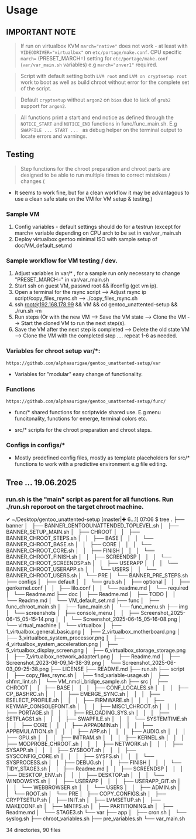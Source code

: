 # Usage

## IMPORTANT NOTE
> If run on virtualbox KVM ```march="native"``` does not work - at least with ```VIDEODRIVER="virtualbox"``` on ```etc/portage/make.conf```. CPU specific ```march=``` (PRESET_MARCH=) setting for ```etc/portage/make.conf``` (```var/var_main.sh``` variables) e.g ```march="znver1"``` required.

> Script with default setting both ```LVM root``` and ```LVM on cryptsetup root``` work to boot as well as build chroot without error for the complete set of the script.

> Default ```cryptsetup``` without ```argon2``` on ```bios``` due to lack of ```grub2``` support for ```argon2```. 

> All functions print a start and end notice as defined through the ```NOTICE_START``` and ```NOTICE_END``` functions in func/func_main.sh. E.g  ```SWAPFILE ... START ... ``` as debug helper on the terminal output to locate errors and warnings.


## Testing

> Step functions for the chroot preparation and chroot parts are designed to be able to run multiple times to correct mistakes / changes (
- It seems to work fine, but for a clean workflow it may be advantagous to use a clean safe state on the VM for VM setup & testing.)


### Sample VM
1. Config variables - default settings should do for a testrun (except for march= variable depending on CPU arch to be set in var/var_main.sh
2. Deploy virtualbox gentoo minimal ISO with sample setup of doc/VM_default_set.md


### Sample workflow for VM testing / dev.

1. Adjust variables in var/* , for a sample run only necessary to change "PRESET_MARCH=" in var/var_main.sh
2. Start ssh on guest VM, passwd root && ifconfig (get vm ip).
3. Open a terminal for the rsync script --> Adjust rsync ip script/copy_files_rsync.sh --> ./copy_files_rsync.sh
4. ssh root@192.168.178.99 && VM && cd gentoo_unattented-setup && ./run.sh -m
5. Run steps (Or with the new VM --> Save the VM state --> Clone the VM --> Start the cloned VM to run the next step(s).
6. Save the VM after the next step is completed --> Delete the old state VM --> Clone the VM with the completed step
.... repeat 1-6 as needed.



### Variables for chroot setup var/*:

```
https://github.com/alphaaurigae/gentoo_unattented-setup/var
```

- Variables for "modular" easy change of functionality.


### Functions 
```
https://github.com/alphaaurigae/gentoo_unattented-setup/func/
```
- func/* shared functions for scriptwide shared use. E.g menu funcitonality, functions for emerge, terminal colors etc.

- src/* scripts for the chroot preparation and chroot steps.

### Configs in configs/* 
-  Mostly predefined config files, mostly as template placeholders for src/* functions to work with a predictive environment e.g file editing.


## Tree ... 19.06.2025

### run.sh is the "main" script as parent for all functions. Run ./run.sh reporoot on the target chroot machine.
✔ ~/Desktop/gentoo_unattented-setup [master|✚ 6…1] 
07:06 $ tree
.
├── banner
│   ├── BANNER_GENTOOUNATTENDED_TOPLEVEL.sh
│   ├── BANNER_SETUP_MAIN.sh
│   ├── CHROOT
│   │   ├── BANNER_CHROOT_STEPS.sh
│   │   ├── BASE
│   │   │   └── BANNER_CHROOT_BASE.sh
│   │   ├── CORE
│   │   │   └── BANNER_CHROOT_CORE.sh
│   │   ├── FINISH
│   │   │   └── BANNER_CHROOT_FINISH.sh
│   │   ├── SCREENDSP
│   │   │   └── BANNER_CHROOT_SCREENDSP.sh
│   │   ├── USERAPP
│   │   │   └── BANNER_CHROOT_USERAPP.sh
│   │   └── USERS
│   │       └── BANNER_CHROOT_USERS.sh
│   └── PRE
│       └── BANNER_PRE_STEPS.sh
├── configs
│   ├── default
│   │   └── grub.sh
│   ├── optional
│   │   ├── genkernel.conf
│   │   ├── lilo.conf
│   │   └── readme.md
│   └── required
│       └── Readme.md
├── doc
│   ├── Readme.md
│   ├── TODO
│   │   └── Readme.md
│   └── VM_default_set.md
├── func
│   ├── func_chroot_main.sh
│   ├── func_main.sh
│   └── func_menu.sh
├── img
│   └── screenshots
│       ├── console_menu
│       │   ├── Screenshot_2025-06-15_05-15-14.png
│       │   └── Screenshot_2025-06-15_05-16-08.png
│       └── virtual_machine
│           └── virtualbox
│               ├── 1_virtualbox_general_basic.png
│               ├── 2_virtualbox_motherboard.png
│               ├── 3_virtualbox_system_processor.png
│               ├── 4_virtualbox_system_acceleration.png
│               ├── 5_virtualbox_display_screen.png
│               ├── 6_virtualbox_storage_storage.png
│               ├── 7_virtualbox_network_adapter1.png
│               ├── Readme.md
│               ├── Screenshot_2023-06-09_14-38-39.png
│               └── Screenshot_2025-06-03_09-25-38.png
├── LICENSE
├── README.md
├── run.sh
├── script
│   ├── copy_files_rsync.sh
│   ├── find_variable-usage.sh
│   ├── shfmt_lint.sh
│   └── VM_nmcli_bridge_sample.sh
├── src
│   ├── CHROOT
│   │   ├── BASE
│   │   │   ├── CONF_LOCALES.sh
│   │   │   ├── CP_BASHRC.sh
│   │   │   ├── EMERGE_SYNC.sh
│   │   │   ├── ESELECT_PROFILE.sh
│   │   │   ├── FIRMWARE.sh
│   │   │   ├── KEYMAP_CONSOLEFONT.sh
│   │   │   ├── MISC1_CHROOT.sh
│   │   │   ├── PORTAGE.sh
│   │   │   ├── RELOADING_SYS.sh
│   │   │   ├── SETFLAGS1.sh
│   │   │   ├── SWAPFILE.sh
│   │   │   └── SYSTEMTIME.sh
│   │   ├── CORE
│   │   │   ├── APPADMIN.sh
│   │   │   ├── APPEMULATION.sh
│   │   │   ├── APP.sh
│   │   │   ├── AUDIO.sh
│   │   │   ├── GPU.sh
│   │   │   ├── INITRAM.sh
│   │   │   ├── KERNEL.sh
│   │   │   ├── MODPROBE_CHROOT.sh
│   │   │   ├── NETWORK.sh
│   │   │   ├── SYSAPP.sh
│   │   │   ├── SYSBOOT.sh
│   │   │   ├── SYSCONFIG_CORE.sh
│   │   │   ├── SYSFS.sh
│   │   │   └── SYSPROCESS.sh
│   │   ├── DEBUG.sh
│   │   ├── FINISH
│   │   │   └── TIDY_STAGE3.sh
│   │   ├── Readme.md
│   │   ├── SCREENDSP
│   │   │   ├── DESKTOP_ENV.sh
│   │   │   ├── DESKTOP.sh
│   │   │   └── WINDOWSYS.sh
│   │   ├── USERAPP
│   │   │   ├── USERAPP_GIT.sh
│   │   │   └── WEBBROWSER.sh
│   │   └── USERS
│   │       ├── ADMIN.sh
│   │       └── ROOT.sh
│   └── PRE
│       ├── COPY_CONFIGS.sh
│       ├── CRYPTSETUP.sh
│       ├── INIT.sh
│       ├── LVMSETUP.sh
│       ├── MAKECONF.sh
│       ├── MNTFS.sh
│       ├── PARTITIONING.sh
│       ├── Readme.md
│       └── STAGE3.sh
└── var
    ├── app
    │   ├── cron.sh
    │   └── syslog.sh
    ├── chroot_variables.sh
    ├── pre_variables.sh
    └── var_main.sh

34 directories, 90 files
